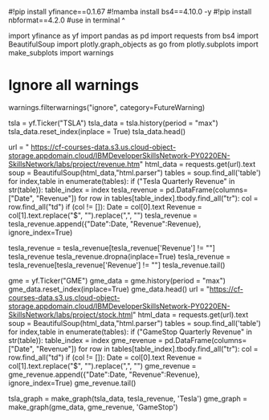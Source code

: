 #!pip install yfinance==0.1.67
#!mamba install bs4==4.10.0 -y
#!pip install nbformat==4.2.0
#use in terminal ^ 

import yfinance as yf
import pandas as pd
import requests
from bs4 import BeautifulSoup
import plotly.graph_objects as go
from plotly.subplots import make_subplots
import warnings
# Ignore all warnings
warnings.filterwarnings("ignore", category=FutureWarning)


tsla = yf.Ticker("TSLA")
tsla_data = tsla.history(period = "max")
tsla_data.reset_index(inplace = True)
tsla_data.head()

url = "  https://cf-courses-data.s3.us.cloud-object-storage.appdomain.cloud/IBMDeveloperSkillsNetwork-PY0220EN-SkillsNetwork/labs/project/revenue.htm"
html_data = requests.get(url).text
soup = BeautifulSoup(html_data,"html.parser")
tables = soup.find_all('table')
for index,table in enumerate(tables):
    if ("Tesla Quarterly Revenue" in str(table)):
        table_index = index
tesla_revenue = pd.DataFrame(columns=["Date", "Revenue"])
for row in tables[table_index].tbody.find_all("tr"):
    col = row.find_all("td")
    if (col != []):
        Date = col[0].text
        Revenue = col[1].text.replace("$", "").replace(",", "")
        tesla_revenue = tesla_revenue.append({"Date":Date, "Revenue":Revenue}, ignore_index=True)

tesla_revenue = tesla_revenue[tesla_revenue['Revenue'] != ""]
tesla_revenue
tesla_revenue.dropna(inplace=True)
tesla_revenue = tesla_revenue[tesla_revenue['Revenue'] != ""]
tesla_revenue.tail()

gme = yf.Ticker("GME")
gme_data = gme.history(period = "max")
gme_data.reset_index(inplace=True)
gme_data.head()
url = "https://cf-courses-data.s3.us.cloud-object-storage.appdomain.cloud/IBMDeveloperSkillsNetwork-PY0220EN-SkillsNetwork/labs/project/stock.html"
html_data = requests.get(url).text
soup = BeautifulSoup(html_data,"html.parser")
tables = soup.find_all('table')
for index,table in enumerate(tables):
    if ("GameStop Quarterly Revenue" in str(table)):
        table_index = index
gme_revenue = pd.DataFrame(columns=["Date", "Revenue"])
for row in tables[table_index].tbody.find_all("tr"):
    col = row.find_all("td")
    if (col != []):
        Date = col[0].text
        Revenue = col[1].text.replace("$", "").replace(",", "")
        gme_revenue = gme_revenue.append({"Date":Date, "Revenue":Revenue}, ignore_index=True)
gme_revenue.tail()

tsla_graph = make_graph(tsla_data, tesla_revenue, 'Tesla')
gme_graph = make_graph(gme_data, gme_revenue, 'GameStop')
